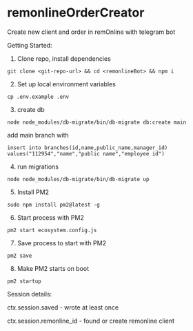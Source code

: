 # remonlineOrderCreator
Create new client and order in remOnline with telegram bot


Getting Started:

1. Clone repo, install dependencies

`git clone <git-repo-url> && cd <remonlineBot> && npm i`

2. Set up local environment variables

`cp .env.example .env`

3. create db

`node node_modules/db-migrate/bin/db-migrate db:create main`

add main branch with

`insert into branches(id,name,public_name,manager_id) values("112954","name","public name","employee id")`

4. run migrations

`node node_modules/db-migrate/bin/db-migrate up`

5. Install PM2 

`sudo npm install pm2@latest -g`

6. Start process with PM2

`pm2 start ecosystem.config.js`

7. Save process to start with PM2

`pm2 save`

8. Make PM2 starts on boot

`pm2 startup`


Session details:

ctx.session.saved - wrote at least once

ctx.session.remonline_id - found or create remonline client